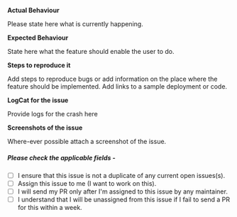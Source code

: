 **Actual Behaviour**

Please state here what is currently happening.

**Expected Behaviour**

State here what the feature should enable the user to do.

**Steps to reproduce it**

Add steps to reproduce bugs or add information on the place where the feature should be implemented. Add links to a sample deployment or code.

**LogCat for the issue**

Provide logs for the crash here

**Screenshots of the issue**

Where-ever possible attach a screenshot of the issue.

##### Please check the applicable fields -

- [ ] I ensure that this issue is not a duplicate of any current open issues(s).
- [ ] Assign this issue to me (I want to work on this).
- [ ] I will send my PR only after I'm assigned to this issue by any maintainer.
- [ ] I understand that I will be unassigned from this issue if I fail to send a PR for this within a week.